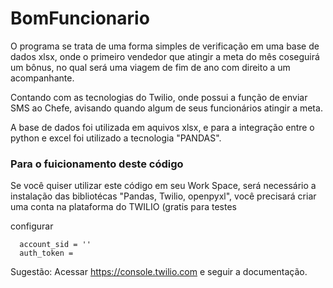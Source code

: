 # BomFuncionario

O programa se trata de uma forma simples de verificação em uma base de dados xlsx, onde o primeiro vendedor que atingir a meta do mês coseguirá um bônus, no qual será uma viagem de fim de ano com direito a um acompanhante.

Contando com as tecnologias do Twilio, onde possui a função de enviar SMS ao Chefe, avisando quando algum de seus funcionários atingir a meta.

A base de dados foi utilizada em aquivos xlsx, e para a integração entre o python e excel foi utilizado a tecnologia "PANDAS".

### Para o fuicionamento deste código

Se você quiser utilizar este código em seu Work Space, será necessário a instalação das bibliotécas "Pandas, Twilio, openpyxl", você precisará criar uma conta na plataforma do TWILIO (gratis para testes

configurar

      account_sid = ''
      auth_token = 
      
Sugestão: Acessar   https://console.twilio.com e seguir a documentação.
      
